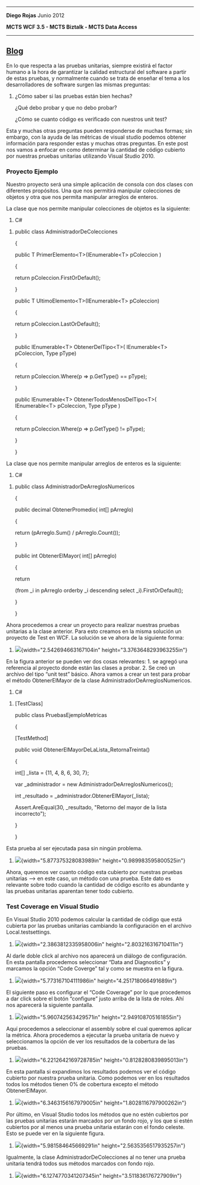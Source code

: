   -----------------------------------------------------------------
  **Diego Rojas**                                      Junio 2012
                                                       
  **MCTS WCF 3.5 - MCTS Biztalk - MCTS Data Access**   
  ---------------------------------------------------- ------------
  [Blog](http://icomparable.blogspot.com/)
  -----------------------------------------------------------------

En lo que respecta a las pruebas unitarias, siempre existirá el factor
humano a la hora de garantizar la calidad estructural del software a
partir de estas pruebas, y normalmente cuando se trata de enseñar el
tema a los desarrolladores de software surgen las mismas preguntas:

1.  ¿Cómo saber si las pruebas están bien hechas?

    ¿Qué debo probar y que no debo probar?

    ¿Cómo se cuanto código es verificado con nuestros unit test?

Esta y muchas otras preguntas pueden responderse de muchas formas; sin
embargo, con la ayuda de las métricas de visual studio podemos obtener
información para responder estas y muchas otras preguntas. En este post
nos vamos a enfocar en como determinar la cantidad de código cubierto
por nuestras pruebas unitarias utilizando Visual Studio 2010.

### Proyecto Ejemplo

Nuestro proyecto será una simple aplicación de consola con dos clases
con diferentes propósitos. Una que nos permitirá manipular colecciones
de objetos y otra que nos permita manipular arreglos de enteros.

La clase que nos permite manipular colecciones de objetos es la
siguiente:

1.  C\#

<!-- -->

1.  public class AdministradorDeColecciones

    {

    public T PrimerElemento&lt;T&gt;(IEnumerable&lt;T&gt; pColeccion )

    {

    return pColeccion.FirstOrDefault();

    }

    public T UltimoElemento&lt;T&gt;(IEnumerable&lt;T&gt; pColeccion)

    {

    return pColeccion.LastOrDefault();

    }

    public IEnumerable&lt;T&gt; ObtenerDelTipo&lt;T&gt;(
    IEnumerable&lt;T&gt; pColeccion, Type pType)

    {

    return pColeccion.Where(p =&gt; p.GetType() == pType);

    }

    public IEnumerable&lt;T&gt; ObtenerTodosMenosDelTipo&lt;T&gt;(
    IEnumerable&lt;T&gt; pColeccion, Type pType )

    {

    return pColeccion.Where(p =&gt; p.GetType() != pType);

    }

    }

La clase que nos permite manipular arreglos de enteros es la siguiente:

1.  C\#

<!-- -->

1.  public class AdministradorDeArreglosNumericos

    {

    public decimal ObtenerPromedio( int\[\] pArreglo)

    {

    return (pArreglo.Sum() / pArreglo.Count());

    }

    public int ObtenerElMayor( int\[\] pArreglo)

    {

    return

    (from \_i in pArreglo orderby \_i descending select
    \_i).FirstOrDefault();

    }

    }

Ahora procedemos a crear un proyecto para realizar nuestras pruebas
unitarias a la clase anterior. Para esto creamos en la misma solución un
proyecto de Test en WCF. La solución se ve ahora de la siguiente forma:

1.  ![](./media/media/image1.png){width="2.542694663167104in"
    height="3.3763648293963255in"}

En la figura anterior se pueden ver dos cosas relevantes: 1. se agregó
una referencia al proyecto donde están las clases a probar. 2. Se creó
un archivo del tipo “unit test” básico. Ahora vamos a crear un test para
probar el método ObtenerElMayor de la clase
AdministradorDeArreglosNumericos.

1.  C\#

<!-- -->

1.  \[TestClass\]

    public class PruebasEjemploMetricas

    {

    \[TestMethod\]

    public void ObtenerElMayorDeLaLista\_RetornaTreinta()

    {

    int\[\] \_lista = {11, 4, 8, 6, 30, 7};

    var \_administrador = new AdministradorDeArreglosNumericos();

    int \_resultado = \_administrador.ObtenerElMayor(\_lista);

    Assert.AreEqual(30, \_resultado, "Retorno del mayor de la lista
    incorrecto");

    }

    }

Esta prueba al ser ejecutada pasa sin ningún problema.

1.  ![](./media/media/image2.png){width="5.877375328083989in"
    height="0.989983595800525in"}

Ahora, queremos ver cuanto código esta cubierto por nuestras pruebas
unitarias –&gt; en este caso, un método con una prueba. Este dato es
relevante sobre todo cuando la cantidad de código escrito es abundante y
las pruebas unitarias aparentan tener todo cubierto.

### Test Coverage en Visual Studio

En Visual Studio 2010 podemos calcular la cantidad de código que está
cubierta por las pruebas unitarias cambiando la configuración en el
archivo Local.testsettings.

1.  ![](./media/media/image3.png){width="2.3863812335958006in"
    height="2.803216316710411in"}

Al darle doble click al archivo nos aparecerá un diálogo de
configuración. En esta pantalla procedemos seleccionar “Data and
Diagnostics” y marcamos la opción “Code Coverge” tal y como se muestra
en la figura.

1.  ![](./media/media/image4.png){width="5.773167104111986in"
    height="4.251718066491689in"}

El siguiente paso es configurar el “Code Coverage” por lo que procedemos
a dar click sobre el botón “configure” justo arriba de la lista de
roles. Ahí nos aparecerá la siguiente pantalla.

1.  ![](./media/media/image5.png){width="5.960742563429571in"
    height="2.949108705161855in"}

Aquí procedemos a seleccionar el assembly sobre el cual queremos aplicar
la métrica. Ahora procedemos a ejecutar la prueba unitaria de nuevo y
seleccionamos la opción de ver los resultados de la cobertura de las
pruebas.

1.  ![](./media/media/image6.png){width="6.2212642169728785in"
    height="0.8128280839895013in"}

En esta pantalla si expandimos los resultados podemos ver el código
cubierto por nuestra prueba unitaria. Como podemos ver en los resultados
todos los métodos tienen 0% de cobertura excepto el método
ObtenerElMayor.

1.  ![](./media/media/image7.png){width="6.3463156167979005in"
    height="1.8028116797900262in"}

Por último, en Visual Studio todos los métodos que no estén cubiertos
por las pruebas unitarias estarán marcados por un fondo rojo, y los que
si estén cubiertos por al menos una prueba unitaria estarán con el fondo
celeste. Esto se puede ver en la siguiente figura.

1.  ![](./media/media/image8.png){width="5.981584645669291in"
    height="2.5635356517935257in"}

Igualmente, la clase AdministradorDeColecciones al no tener una prueba
unitaria tendrá todos sus métodos marcados con fondo rojo.

1.  ![](./media/media/image9.png){width="6.1274770341207345in"
    height="3.511836176727909in"}


